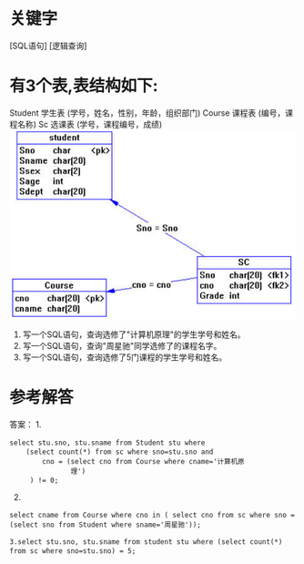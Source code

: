 # 关键字

[SQL语句] [逻辑查询]
# 有3个表,表结构如下:
Student 学生表 (学号，姓名，性别，年龄，组织部门) 
Course 课程表 (编号，课程名称) 
Sc 选课表 (学号，课程编号，成绩) 
![](/assets/picture18.png)
1. 写一个SQL语句，查询选修了"计算机原理"的学生学号和姓名。
2. 写一个SQL语句，查询"周星驰"同学选修了的课程名字。
3. 写一个SQL语句，查询选修了5门课程的学生学号和姓名。
# 参考解答
答案：
1.
```
select stu.sno, stu.sname from Student stu where 
    (select count(*) from sc where sno=stu.sno and 
        cno = (select cno from Course where cname='计算机原         
               理')
     ) != 0; 
```
2.
```
select cname from Course where cno in ( select cno from sc where sno = (select sno from Student where sname='周星驰')); 
```
```
3.select stu.sno, stu.sname from student stu where (select count(*) from sc where sno=stu.sno) = 5;
```


